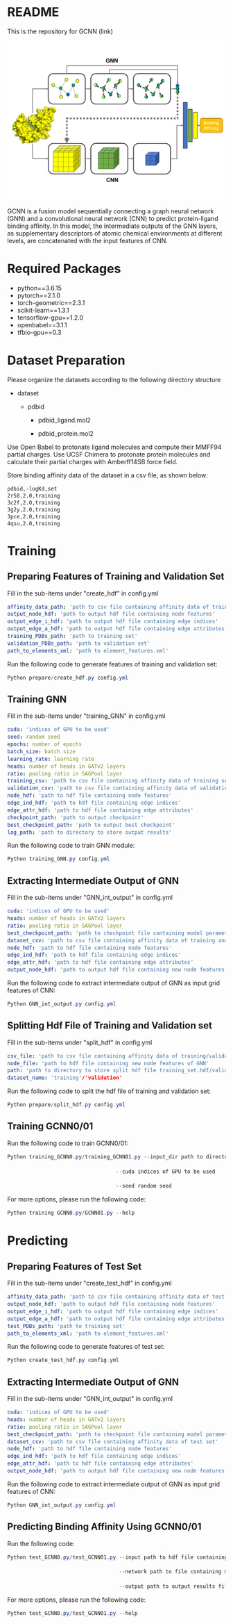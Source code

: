 # README

This is the repository for GCNN (link)

​![Figure](Figure/Figure.jpg)​

GCNN is a fusion model sequentially connecting a graph neural network (GNN) and a convolutional neural network (CNN) to predict protein-ligand binding affinity. In this model, the intermediate outputs of the GNN layers, as supplementary descriptors of atomic chemical environments at different levels, are concatenated with the input features of CNN.

# Required Packages

* python==3.6.15
* pytorch==2.1.0
* torch-geometric==2.3.1
* scikit-learn==1.3.1
* tensorflow-gpu==1.2.0
* openbabel==3.1.1
* tfbio-gpu==0.3

# Dataset Preparation

Please organize the datasets according to the following directory structure

* dataset

  * pdbid

    * pdbid\_ligand.mol2

    * pdbid\_protein.mol2

Use Open Babel to protonate ligand molecules and compute their MMFF94 partial charges. Use UCSF Chimera to protonate protein molecules and calculate their partial charges with Amberff14SB force field.

Store binding affinity data of the dataset in a csv file, as shown below:

```csv
pdbid,-logKd,set
2r58,2.0,training
3c2f,2.0,training
3g2y,2.0,training
3pce,2.0,training
4qsu,2.0,training
```

# Training

## Preparing Features of Training and Validation Set

Fill in the sub-items under "create_hdf" in config.yml

```yaml
affinity_data_path: 'path to csv file containing affinity data of training and validation set'
output_node_hdf: 'path to output hdf file containing node features'
output_edge_i_hdf: 'path to output hdf file containing edge indices'
output_edge_a_hdf: 'path to output hdf file containing edge attributes'
training_PDBs_path: 'path to training set'
validation_PDBs_path: 'path to validation set'
path_to_elements_xml: 'path to element_features.xml'
```

Run the following code to generate features of training and validation set: 

```powershell
Python prepare/create_hdf.py config.yml
```

## Training GNN

Fill in the sub-items under "training\_GNN" in config.yml

```yaml
cuda: 'indices of GPU to be used'
seed: random seed
epochs: number of epochs
batch_size: batch size
learning_rate: learning rate
heads: number of heads in GATv2 layers
ratio: pooling ratio in SAGPool layer
training_csv: 'path to csv file containing affinity data of training set'
validation_csv: 'path to csv file containing affinity data of validation set'
node_hdf: 'path to hdf file containing node features'
edge_ind_hdf: 'path to hdf file containing edge indices'
edge_attr_hdf: 'path to hdf file containing edge attributes'
checkpoint_path: 'path to output checkpoint'
best_checkpoint_path: 'path to output best checkpoint'
log_path: 'path to directory to store output results'
```

Run the following code to train GNN module: 

```powershell
Python training_GNN.py config.yml
```

## Extracting Intermediate Output of GNN

Fill in the sub-items under "GNN\_int\_output" in config.yml

```yaml
cuda: 'indices of GPU to be used'
heads: number of heads in GATv2 layers
ratio: pooling ratio in SAGPool layer
best_checkpoint_path: 'path to checkpoint file containing model parameters'
dataset_csv: 'path to csv file containing affinity data of training and validation set'
node_hdf: 'path to hdf file containing node features'
edge_ind_hdf: 'path to hdf file containing edge indices'
edge_attr_hdf: 'path to hdf file containing edge attributes'
output_node_hdf: 'path to output hdf file containing new node features of GNN'
```

Run the following code to extract intermediate output of GNN as input grid features of CNN: 

```powershell
Python GNN_int_output.py config.yml
```

## Splitting Hdf File of Training and Validation set

Fill in the sub-items under "split\_hdf" in config.yml

```yaml
csv_file: 'path to csv file containing affinity data of training/validation set'
node_file: 'path to hdf file containing new node features of GNN'
path: 'path to directory to store split hdf file training_set.hdf/validation_set.hdf'
dataset_name: 'training'/'validation'
```

Run the following code to split the hdf file of training and validation set:

```powershell
Python prepare/split_hdf.py config.yml
```

## Training GCNN0/01

Run the following code to train GCNN0/01: 

```powershell
Python training_GCNN0.py/training_GCNN01.py --input_dir path to directory containing training_set.hdf and validation_set.hdf

                                   --cuda indices of GPU to be used

                                   --seed random seed
```

For more options, please run the following code: 

```powershell
Python training GCNN0.py/GCNN01.py --help
```

# Predicting

## Preparing Features of Test Set

Fill in the sub-items under "create_test_hdf" in config.yml

```yaml
affinity_data_path: 'path to csv file containing affinity data of test set'
output_node_hdf: 'path to output hdf file containing node features'
output_edge_i_hdf: 'path to output hdf file containing edge indices'
output_edge_a_hdf: 'path to output hdf file containing edge attributes'
test_PDBs_path: 'path to training set'
path_to_elements_xml: 'path to element_features.xml'
```

Run the following code to generate features of test set:

```powershell
Python create_test_hdf.py config.yml
```

## Extracting Intermediate Output of GNN

Fill in the sub-items under "GNN\_int\_output" in config.yml

```yaml
cuda: 'indices of GPU to be used'
heads: number of heads in GATv2 layers
ratio: pooling ratio in SAGPool layer
best_checkpoint_path: 'path to checkpoint file containing model parameters'
dataset_csv: 'path to csv file containing affinity data of test set'
node_hdf: 'path to hdf file containing node features'
edge_ind_hdf: 'path to hdf file containing edge indices'
edge_attr_hdf: 'path to hdf file containing edge attributes'
output_node_hdf: 'path to output hdf file containing new node features of GNN'
```

Run the following code to extract intermediate output of GNN as input grid features of CNN:

```powershell
Python GNN_int_output.py config.yml
```

## Predicting Binding Affinity Using GCNN0/01

Run the following code:

```powershell
Python test_GCNN0.py/test_GCNN01.py --input path to hdf file containing new node features of GNN

                                    --network path to file containing model parameters (delete “.meta” )

                                    --output path to output results file
```

For more options, please run the following code:

```powershell
Python test_GCNN0.py/test_GCNN01.py --help
```

‍
